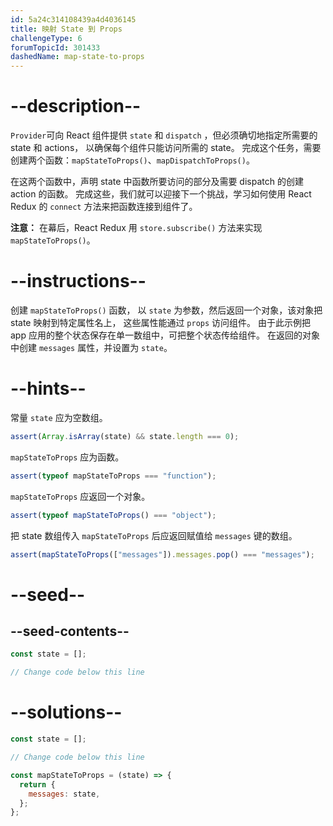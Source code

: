 ```yaml
---
id: 5a24c314108439a4d4036145
title: 映射 State 到 Props
challengeType: 6
forumTopicId: 301433
dashedName: map-state-to-props
---
```


# --description--

`Provider`可向 React 组件提供 `state` 和 `dispatch` ，但必须确切地指定所需要的 state 和 actions， 以确保每个组件只能访问所需的 state。 完成这个任务，需要创建两个函数：`mapStateToProps()`、`mapDispatchToProps()`。

在这两个函数中，声明 state 中函数所要访问的部分及需要 dispatch 的创建 action 的函数。 完成这些，我们就可以迎接下一个挑战，学习如何使用 React Redux 的 `connect` 方法来把函数连接到组件了。

**注意：** 在幕后，React Redux 用 `store.subscribe()` 方法来实现 `mapStateToProps()`。

# --instructions--

创建 `mapStateToProps()` 函数， 以 `state` 为参数，然后返回一个对象，该对象把 state 映射到特定属性名上， 这些属性能通过 `props` 访问组件。 由于此示例把 app 应用的整个状态保存在单一数组中，可把整个状态传给组件。 在返回的对象中创建 `messages` 属性，并设置为 `state`。

# --hints--

常量 `state` 应为空数组。

```js
assert(Array.isArray(state) && state.length === 0);
```

`mapStateToProps` 应为函数。

```js
assert(typeof mapStateToProps === "function");
```

`mapStateToProps` 应返回一个对象。

```js
assert(typeof mapStateToProps() === "object");
```

把 state 数组传入 `mapStateToProps` 后应返回赋值给 `messages` 键的数组。

```js
assert(mapStateToProps(["messages"]).messages.pop() === "messages");
```

# --seed--

## --seed-contents--

```jsx
const state = [];

// Change code below this line
```

# --solutions--

```jsx
const state = [];

// Change code below this line

const mapStateToProps = (state) => {
  return {
    messages: state,
  };
};
```

